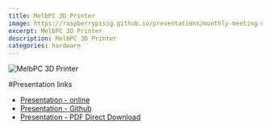 ```yaml
---
title: MelbPC 3D Printer
image: https://raspberrypisig.github.io/presentations/monthly-meeting-mar-2017/images/16998124_714166648757457_7971615381789675373_n.jpg
excerpt: MelbPC 3D Printer
description: MelbPC 3D Printer
categories: hardware
---
```

![MelbPC 3D Printer](https://raspberrypisig.github.io/presentations/monthly-meeting-mar-2017/images/16864798_714166682090787_5407110832325354132_n.jpg)

#Presentation links
- [Presentation - online](raspberrypisig.github.io/presentations/monthly-meeting-mar-2017/melbpc-montly-meeting-mar-2017.html)
- [Presentation - Github](raspberrypisig.github.io/presentations/monthly-meeting-mar-2017/melbpc-montly-meeting-mar-2017.pdf)
- [Presentation - PDF Direct Download](https://github.com/raspberrypisig/raspberrypisig.github.io/raw/master/presentations/monthly-meeting-mar-2017/melbpc-montly-meeting-mar-2017.pdf)
